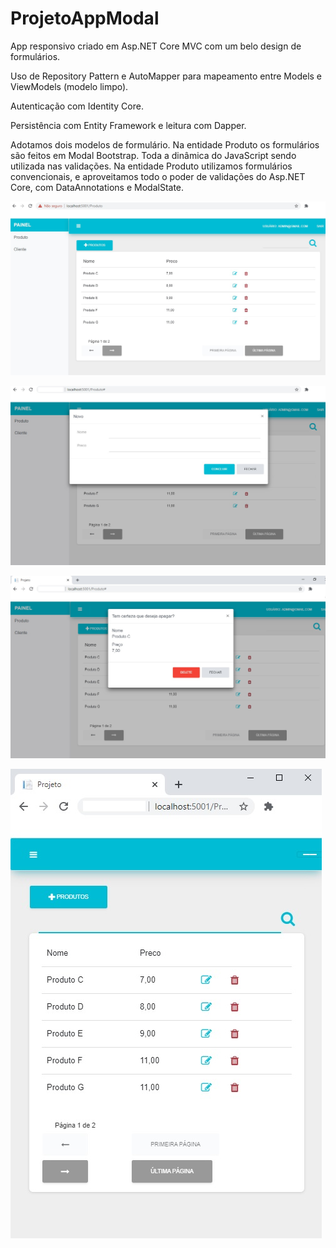 # ProjetoAppModal

App responsivo criado em Asp.NET Core MVC com um belo design de formulários.

Uso de Repository Pattern e AutoMapper para mapeamento entre Models e ViewModels (modelo limpo).

Autenticação com Identity Core. 

Persistência com Entity Framework e leitura com Dapper. 

Adotamos dois modelos de formulário. Na entidade Produto os formulários são feitos em Modal Bootstrap. Toda a dinâmica do JavaScript sendo utilizada nas validações.
Na entidade Produto utilizamos formulários convencionais, e aproveitamos todo o poder de validações do Asp.NET Core, com DataAnnotations e ModalState.

![alt text](Projeto/wwwroot/images/01.jpg?raw=true=250x250 "Title")

![alt text](Projeto/wwwroot/images/02.jpg?raw=true=250x250 "Title")

![alt text](Projeto/wwwroot/images/03.jpg?raw=true=250x250 "Title")

![alt text](Projeto/wwwroot/images/04.jpg?raw=true=250x250 "Title")




